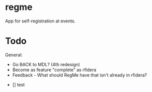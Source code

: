 # regme
App for self-registration at events.

# Todo
General:
* Go BACK to MDL? (4th redesign)
* Become as feature "complete" as rfidera
* Feedback - What should RegMe have that isn't already in rfidera?

- [] test
